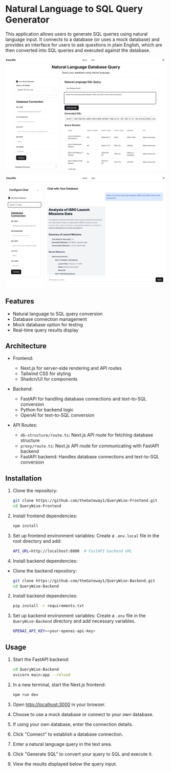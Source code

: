 # Natural Language to SQL Query Generator

This application allows users to generate SQL queries using natural language input. It connects to a database (or uses a mock database) and provides an interface for users to ask questions in plain English, which are then converted into SQL queries and executed against the database.

![Screenshot](https://github.com/theGateway1/QueryWise-Frontend/blob/master/public/easysql-landing.png)

![Screenshot](https://github.com/theGateway1/QueryWise-Frontend/blob/master/public/easysql-chat.png)

## Features

- Natural language to SQL query conversion
- Database connection management
- Mock database option for testing
- Real-time query results display

## Architecture

- Frontend:

  - Next.js for server-side rendering and API routes
  - Tailwind CSS for styling
  - Shadcn/UI for components

- Backend:
  - FastAPI for handling database connections and text-to-SQL conversion
  - Python for backend logic
  - OpenAI for text-to-SQL conversion
- API Routes:
  - `db-structure/route.ts`: Next.js API route for fetching database structure
  - `proxy/route.ts`: Next.js API route for communicating with FastAPI backend
  - FastAPI backend: Handles database connections and text-to-SQL conversion

## Installation

1. Clone the repository:

   ```bash
   git clone https://github.com/theGateway1/QueryWise-Frontend.git
   cd QueryWise-Frontend
   ```

2. Install frontend dependencies:

   ```bash
   npm install
   ```

3. Set up frontend environment variables:
   Create a `.env.local` file in the root directory and add:

   ```bash
   API_URL=http://localhost:8000  # FastAPI backend URL
   ```

4. Install backend dependencies:

- Clone the backend repository:
  ```bash
  git clone https://github.com/theGateway1/QueryWise-Backend.git
  cd QueryWise-Backend
  ```

2. Install backend dependencies:

   ```bash
   pip install -r requirements.txt
   ```

3. Set up backend environment variables:
   Create a `.env` file in the `QueryWise-Backend` directory and add necessary variables.
   ```bash
   OPENAI_API_KEY=<your-openai-api-key>
   ```

## Usage

1. Start the FastAPI backend:

   ```bash
   cd QueryWise-Backend
   uvicorn main:app --reload
   ```

2. In a new terminal, start the Next.js frontend:

   ```bash
   npm run dev
   ```

3. Open [http://localhost:3000](http://localhost:3000) in your browser.

4. Choose to use a mock database or connect to your own database.

5. If using your own database, enter the connection details.

6. Click "Connect" to establish a database connection.

7. Enter a natural language query in the text area.

8. Click "Generate SQL" to convert your query to SQL and execute it.

9. View the results displayed below the query input.
